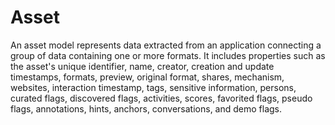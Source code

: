 # Asset

An asset model represents data extracted from an application connecting a group of data containing one or more formats. It includes properties such as the asset's unique identifier, name, creator, creation and update timestamps, formats, preview, original format, shares, mechanism, websites, interaction timestamp, tags, sensitive information, persons, curated flags, discovered flags, activities, scores, favorited flags, pseudo flags, annotations, hints, anchors, conversations, and demo flags.
